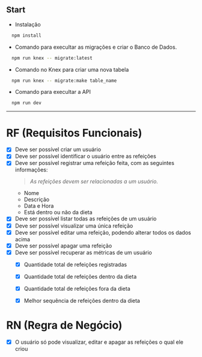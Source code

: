 ## Start
- Instalação
```bash
  npm install
```

- Comando para execultar as migrações e criar o Banco de Dados.
```bash
  npm run knex -- migrate:latest
```

- Comando no Knex para criar uma nova tabela
```bash
  npm run knex -- migrate:make table_name
```

- Comando para execultar a API
```bash
  npm run dev
```

---

# RF (Requisitos Funcionais)

- [x] Deve ser possível criar um usuário
- [x] Deve ser possível identificar o usuário entre as refeições
- [x] Deve ser possível registrar uma refeição feita, com as seguintes informações:
  > *As refeições devem ser relacionadas a um usuário.*
  - Nome
  - Descrição
  - Data e Hora
  - Está dentro ou não da dieta
- [x] Deve ser possível listar todas as refeições de um usuário
- [x] Deve ser possível visualizar uma única refeição
- [x] Deve ser possível editar uma refeição, podendo alterar todos os dados acima
- [x] Deve ser possível apagar uma refeição
- [x] Deve ser possível recuperar as métricas de um usuário
  - [x] Quantidade total de refeições registradas
  - [x] Quantidade total de refeições dentro da dieta
  - [x] Quantidade total de refeições fora da dieta
  - [x] Melhor sequência de refeições dentro da dieta


# RN (Regra de Negócio)

- [x] O usuário só pode visualizar, editar e apagar as refeições o qual ele criou
